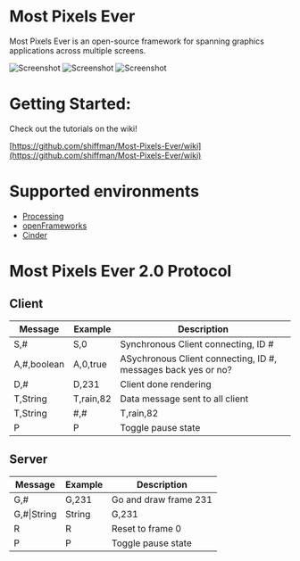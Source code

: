 # Most Pixels Ever

Most Pixels Ever is an open-source framework for spanning graphics applications across multiple screens.

![Screenshot](http://farm3.static.flickr.com/2199/2124879919_6a8e447903_m.jpg)  ![Screenshot](http://farm3.static.flickr.com/2201/2125653100_1954bd6189_m.jpg)  ![Screenshot](http://farm3.static.flickr.com/2190/2124878313_c302b6aac7_m.jpg)

# Getting Started:

Check out the tutorials on the wiki!

[https://github.com/shiffman/Most-Pixels-Ever/wiki](https://github.com/shiffman/Most-Pixels-Ever/wiki)

# Supported environments

* [Processing]()
* [openFrameworks](https://github.com/obviousjim/ofxMostPixelsEver)
* [Cinder](https://github.com/wdlindmeier/Most-Pixels-Ever-Cinder)

# Most Pixels Ever 2.0 Protocol

## Client


| Message           | Example                 |  Description           |
| ----------------- | ----------------------- |  --------------------  | 
| S,#               | S,0                     |  Synchronous Client connecting, ID # | 
| A,#,boolean       | A,0,true                |  ASychronous Client connecting, ID #, messages back yes or no? |
| D,#               | D,231                   |  Client done rendering |
| T,String          | T,rain,82               |  Data message sent to all client |
| T,String|#,#      | T,rain,82|0,1           |  Data message, which clients to send to |
| P                 | P                       |  Toggle pause state |

## Server

| Message           | Example                 |  Description           |
| ----------------- | ----------------------- |  --------------------  | 
| G,#               | G,231                   |  Go and draw frame 231 | 
| G,#\|String|String | G,231|rain,82|snow,42   |  Go and draw frame 231 with these messages | 
| R                 | R                       |  Reset to frame 0 |
| P                 | P                       |  Toggle pause state |

 


